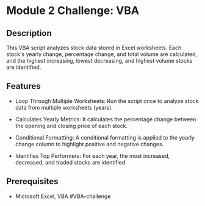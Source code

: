 # Module 2 Challenge: VBA

## Description

This VBA script analyzes stock data stored in Excel worksheets. Each stock's yearly change, percentage change, and total volume are calculated, and the highest increasing, lowest decreasing, and highest volume stocks are identified.

## Features

- Loop Through Multiple Worksheets: Run the script once to analyze stock data from multiple worksheets (years).

- Calculates Yearly Metrics: It calculates the percentage change between the opening and closing price of each stock.

- Conditional Formatting: A conditional formatting is applied to the yearly change column to highlight positive and negative changes.

- Identifies Top Performers: For each year, the most increased, decreased, and traded stocks are identified.

## Prerequisites

- Microsoft Excel, VBA
#VBA-challenge
